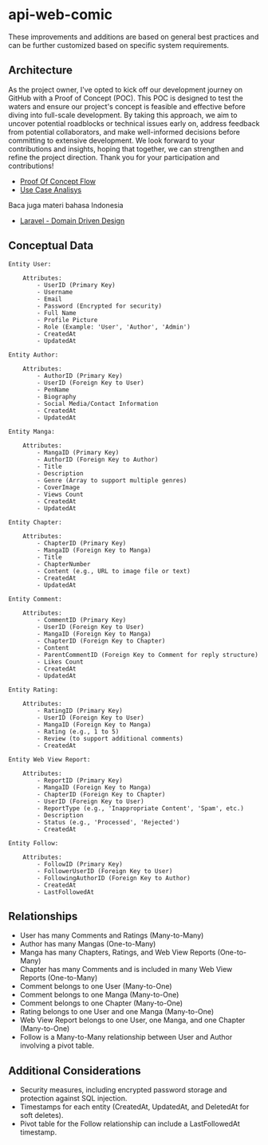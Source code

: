 # api-web-comic

These improvements and additions are based on general best practices and can be further customized based on specific system requirements.

## Architecture

As the project owner, I've opted to kick off our development journey on GitHub with a Proof of Concept (POC). This POC is designed to test the waters and ensure our project's concept is feasible and effective before diving into full-scale development. By taking this approach, we aim to uncover potential roadblocks or technical issues early on, address feedback from potential collaborators, and make well-informed decisions before committing to extensive development. We look forward to your contributions and insights, hoping that together, we can strengthen and refine the project direction. Thank you for your participation and contributions!

-   [Proof Of Concept Flow](./documentation/poc.md)
-   [Use Case Analisys](./documentation/UsecaseWebComic-Manga.pdf)

Baca juga materi bahasa Indonesia

-   [Laravel - Domain Driven Design](https://github.com/MuhamadOskhar/MuhamadOskhar/tree/main/mini_wiki/Laravel%20-%20Implementing%20Domain%20Driven%20Design)

## Conceptual Data

```
Entity User:

    Attributes:
        - UserID (Primary Key)
        - Username
        - Email
        - Password (Encrypted for security)
        - Full Name
        - Profile Picture
        - Role (Example: 'User', 'Author', 'Admin')
        - CreatedAt
        - UpdatedAt

Entity Author:

    Attributes:
        - AuthorID (Primary Key)
        - UserID (Foreign Key to User)
        - PenName
        - Biography
        - Social Media/Contact Information
        - CreatedAt
        - UpdatedAt

Entity Manga:

    Attributes:
        - MangaID (Primary Key)
        - AuthorID (Foreign Key to Author)
        - Title
        - Description
        - Genre (Array to support multiple genres)
        - CoverImage
        - Views Count
        - CreatedAt
        - UpdatedAt

Entity Chapter:

    Attributes:
        - ChapterID (Primary Key)
        - MangaID (Foreign Key to Manga)
        - Title
        - ChapterNumber
        - Content (e.g., URL to image file or text)
        - CreatedAt
        - UpdatedAt

Entity Comment:

    Attributes:
        - CommentID (Primary Key)
        - UserID (Foreign Key to User)
        - MangaID (Foreign Key to Manga)
        - ChapterID (Foreign Key to Chapter)
        - Content
        - ParentCommentID (Foreign Key to Comment for reply structure)
        - Likes Count
        - CreatedAt
        - UpdatedAt

Entity Rating:

    Attributes:
        - RatingID (Primary Key)
        - UserID (Foreign Key to User)
        - MangaID (Foreign Key to Manga)
        - Rating (e.g., 1 to 5)
        - Review (to support additional comments)
        - CreatedAt

Entity Web View Report:

    Attributes:
        - ReportID (Primary Key)
        - MangaID (Foreign Key to Manga)
        - ChapterID (Foreign Key to Chapter)
        - UserID (Foreign Key to User)
        - ReportType (e.g., 'Inappropriate Content', 'Spam', etc.)
        - Description
        - Status (e.g., 'Processed', 'Rejected')
        - CreatedAt

Entity Follow:

    Attributes:
        - FollowID (Primary Key)
        - FollowerUserID (Foreign Key to User)
        - FollowingAuthorID (Foreign Key to Author)
        - CreatedAt
        - LastFollowedAt
```

## Relationships

-   User has many Comments and Ratings (Many-to-Many)
-   Author has many Mangas (One-to-Many)
-   Manga has many Chapters, Ratings, and Web View Reports (One-to-Many)
-   Chapter has many Comments and is included in many Web View Reports (One-to-Many)
-   Comment belongs to one User (Many-to-One)
-   Comment belongs to one Manga (Many-to-One)
-   Comment belongs to one Chapter (Many-to-One)
-   Rating belongs to one User and one Manga (Many-to-One)
-   Web View Report belongs to one User, one Manga, and one Chapter (Many-to-One)
-   Follow is a Many-to-Many relationship between User and Author involving a pivot table.

## Additional Considerations

-   Security measures, including encrypted password storage and protection against SQL injection.
-   Timestamps for each entity (CreatedAt, UpdatedAt, and DeletedAt for soft deletes).
-   Pivot table for the Follow relationship can include a LastFollowedAt timestamp.

